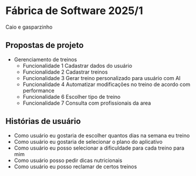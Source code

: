 # Fábrica de Software 2025/1

Caio e gasparzinho

## Propostas de projeto

- Gerenciamento de treinos
  - Funcionalidade 1 Cadastrar dados do usuário
  - Funcionalidade 2 Cadastrar treinos
  - Funcionalidade 3 Gerar treino personalizado para usuário com AI
  - Funcionalidade 4 Automatizar modificações no treino de acordo com performance
  - Funcionalidade 6 Escolher tipo de treino
  - Funcionalidade 7 Consulta com profissionais da area

## Histórias de usuário

- Como usuário eu gostaria de escolher quantos dias na semana eu treino
- Como usuário eu gostaria de selecionar o plano do aplicativo
- Como usuário eu posso selecionar a dificuldade para cada treino para mim
- Como usuário posso pedir dicas nutricionais
- Como usuário eu posso reclamar de certos treinos

